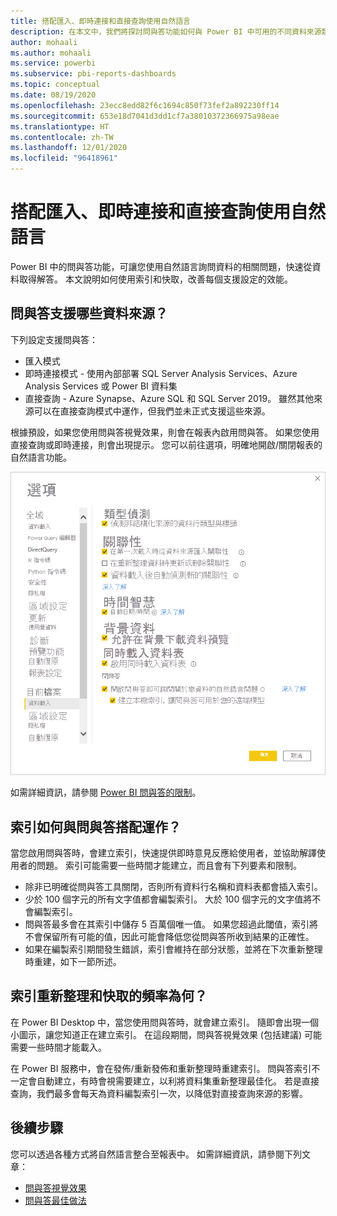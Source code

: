 ```yaml
---
title: 搭配匯入、即時連接和直接查詢使用自然語言
description: 在本文中，我們將探討問與答功能如何與 Power BI 中可用的不同資料來源類型搭配運作。 我們也將探討索引和快取的概念。
author: mohaali
ms.author: mohaali
ms.service: powerbi
ms.subservice: pbi-reports-dashboards
ms.topic: conceptual
ms.date: 08/19/2020
ms.openlocfilehash: 23ecc8edd82f6c1694c850f73fef2a892230ff14
ms.sourcegitcommit: 653e18d7041d3dd1cf7a38010372366975a98eae
ms.translationtype: HT
ms.contentlocale: zh-TW
ms.lasthandoff: 12/01/2020
ms.locfileid: "96418961"
---
```

# <a name="use-natural-language-with-import-live-connect-and-direct-query"></a>搭配匯入、即時連接和直接查詢使用自然語言

Power BI 中的問與答功能，可讓您使用自然語言詢問資料的相關問題，快速從資料取得解答。 本文說明如何使用索引和快取，改善每個支援設定的效能。

## <a name="what-data-sources-are-supported-in-qa"></a>問與答支援哪些資料來源？

下列設定支援問與答：

- 匯入模式
- 即時連接模式 - 使用內部部署 SQL Server Analysis Services、Azure Analysis Services 或 Power BI 資料集
- 直接查詢 - Azure Synapse、Azure SQL 和 SQL Server 2019。 雖然其他來源可以在直接查詢模式中運作，但我們並未正式支援這些來源。

根據預設，如果您使用問與答視覺效果，則會在報表內啟用問與答。 如果您使用直接查詢或即時連接，則會出現提示。 您可以前往選項，明確地開啟/關閉報表的自然語言功能。

![問與答桌面選項](media/qna-desktop-options.png)

如需詳細資訊，請參閱 [Power BI 問與答的限制](q-and-a-limitations.md)。

## <a name="how-does-indexing-work-with-qa"></a>索引如何與問與答搭配運作？

當您啟用問與答時，會建立索引，快速提供即時意見反應給使用者，並協助解譯使用者的問題。 索引可能需要一些時間才能建立，而且會有下列要素和限制。

- 除非已明確從問與答工具關閉，否則所有資料行名稱和資料表都會插入索引。
- 少於 100 個字元的所有文字值都會編製索引。 大於 100 個字元的文字值將不會編製索引。 
- 問與答最多會在其索引中儲存 5 百萬個唯一值。 如果您超過此閾值，索引將不會保留所有可能的值，因此可能會降低您從問與答所收到結果的正確性。
- 如果在編製索引期間發生錯誤，索引會維持在部分狀態，並將在下次重新整理時重建，如下一節所述。

## <a name="how-often-is-the-index-refreshed-and-cached"></a>索引重新整理和快取的頻率為何？

在 Power BI Desktop 中，當您使用問與答時，就會建立索引。 隨即會出現一個小圖示，讓您知道正在建立索引。 在這段期間，問與答視覺效果 (包括建議) 可能需要一些時間才能載入。

在 Power BI 服務中，會在發佈/重新發佈和重新整理時重建索引。 問與答索引不一定會自動建立，有時會視需要建立，以利將資料集重新整理最佳化。 若是直接查詢，我們最多會每天為資料編製索引一次，以降低對直接查詢來源的影響。

## <a name="next-steps"></a>後續步驟

您可以透過各種方式將自然語言整合至報表中。 如需詳細資訊，請參閱下列文章：

* [問與答視覺效果](../visuals/power-bi-visualization-q-and-a.md)
* [問與答最佳做法](q-and-a-best-practices.md)
